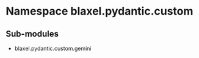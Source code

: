 Namespace blaxel.pydantic.custom
================================

Sub-modules
-----------
* blaxel.pydantic.custom.gemini